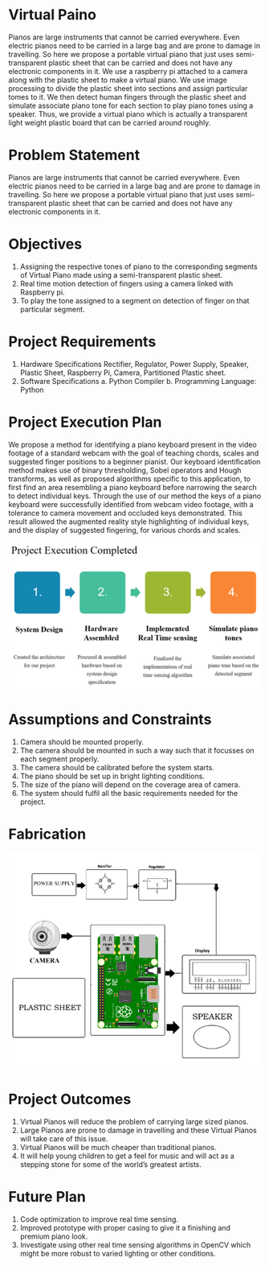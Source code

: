 # Virtual Paino

Pianos are large instruments that cannot be carried everywhere. Even electric pianos need to be carried in a large bag and are prone to damage in travelling. So here we propose a portable virtual piano that just uses semi-transparent plastic sheet that can be carried and does not have any electronic components in it. We use a raspberry pi attached to a camera along with the plastic sheet to make a virtual piano. We use image processing to divide the plastic sheet into sections and assign particular tomes to it. We then detect human fingers through the plastic sheet and simulate associate piano tone for each section to play piano tones using a speaker. Thus, we provide a virtual piano which is actually a transparent light weight plastic board that can be carried around roughly.


# Problem Statement

Pianos are large instruments that cannot be carried everywhere. Even electric pianos need to be carried in a large bag and are prone to damage in travelling. So here we propose a portable virtual piano that just uses semi-transparent plastic sheet that can be carried and does not have any electronic components in it.


# Objectives

1. Assigning the respective tones of piano to the corresponding segments of Virtual Piano made using a semi-transparent plastic sheet.
2. Real time motion detection of fingers using a camera linked with Raspberry pi.
3. To play the tone assigned to a segment on detection of finger on that particular segment.


# Project Requirements

1. Hardware Specifications
   Rectifier, Regulator, Power Supply, Speaker, Plastic Sheet, Raspberry Pi, Camera, Partitioned Plastic sheet.
 
2. Software Specifications
        a. Python Compiler
        b. Programming Language: Python


# Project Execution Plan

We propose a method for identifying a piano keyboard present in the video footage of a standard webcam with the goal of teaching chords, scales and suggested finger positions to a beginner pianist. Our keyboard identification method makes use of binary thresholding, Sobel operators and Hough transforms, as well as proposed algorithms specific to this application, to first find an area resembling a piano keyboard before narrowing the search to detect individual keys. Through the use of our method the keys of a piano keyboard were successfully identified from webcam video footage, with a tolerance to camera movement and occluded keys demonstrated. This result allowed the augmented reality style highlighting of individual keys, and the display of suggested fingering, for various chords and scales.

![Execution](May_Evaluation/Execution.PNG)


# Assumptions and Constraints

1. Camera should be mounted properly.
2. The camera should be mounted in such a way such that it focusses on each segment properly.
3. The camera should be calibrated before the system starts.
4. The piano should be set up in bright lighting conditions.
5. The size of the piano will depend on the coverage area of camera.
6. The system should fulfil all the basic requirements needed for the project.


# Fabrication

![Fabrication](May_Evaluation/Fabrication.png)


# Project Outcomes

1. Virtual Pianos will reduce the problem of carrying large sized pianos.
2. Large Pianos are prone to damage in travelling and these Virtual Pianos will take care of this issue.
3. Virtual Pianos will be much cheaper than traditional pianos.
4. It will help young children to get a feel for music and will act as a stepping stone for some of the world’s greatest artists.


# Future Plan

1. Code optimization to improve real time sensing.
2. Improved prototype with proper casing to give it a finishing and premium piano look.
3. Investigate using other real time sensing algorithms in OpenCV which might be more robust to varied lighting or other conditions.
